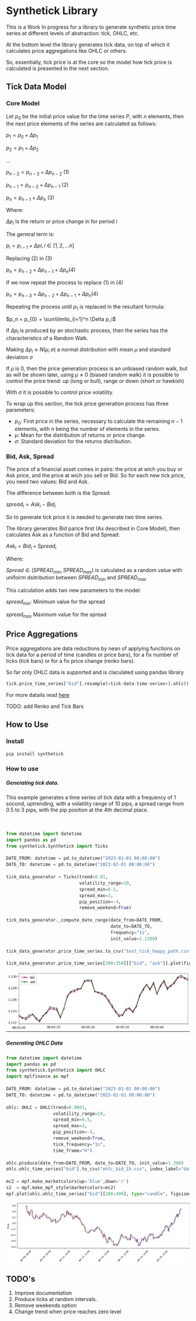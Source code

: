 # Synthetick Library

This is a Work In progress for a library to generate synthetic price time series at different levels of abstraction: tick, OHLC, etc.

At the bottom level the library generates tick data, on top of which it calculates price aggregations like OHLC or others.

So, essentially, tick price is at the core so the model how tick price is calculated is presented in the next section.

## Tick Data Model

### Core Model

Let $p_0$ be the initial price value for the time series $P$, with $n$ elements, then the next price elements of the series are calculated as follows:

$p_1 = p_0 + \Delta p_1$

$p_2 = p_1 + \Delta p_2$

...

$p_{n-2} = p_{n-3} + \Delta p_{n-2}$ (1)

$p_{n-1} = p_{n-2} + \Delta p_{n-1}$ (2)

$p_{n} = p_{n-1} + \Delta p_{n}$ (3)

Where:

$\Delta p_i$ Is the return or price change in for period $i$

The general term is:

$p_{i} = p_{i-1} + \Delta p{i}, i \in [1, 2, ... n]$

Replacing (2) in (3)

$p_n = p_{n-2} + \Delta p_{n-1} + \Delta p_{n} (4)$

If we now repeat the process to replace (1) in (4)

$p_n = p_{n-3} + \Delta p_{n-2} + \Delta p_{n-1} + \Delta p_{n} (4)$

Repeating the process until $p_1$ is replaced in the resultant formula:

$p_n = p_{0} + \sum\limits_{i=1}^n \Delta p_i$

If $\Delta p_{i}$ is produced by an stochastic process, then the series has the characteristics of a Random Walk.

Making $\Delta p_{i} \approx N(\mu, \sigma)$ a normal distribution with mean $\mu$ and standard deviation $\sigma$

If $\mu$ is 0, then the price generation process is an unbiased random walk, but as will be shown later, using $\mu \neq 0$ (biased random walk) it is possible to control the price trend: up (long or bull), range or down (short or hawkish)

With $\sigma$ it is possible to control price volatility.

To wrap up this section, the tick price generation process has three parameters:

- $p_0$: First price in the series, necessary to calculate the remaining $n-1$ elements, with $n$ being the number of elements in the series.
- $\mu$: Mean for the distribution of returns or price change.
- $\sigma$: Standard deviation for the returns distribution.

### Bid, Ask, Spread

The price of a financial asset comes in pairs: the price at wich you buy or Ask price, and the price at wich you sell or Bid. So for each new tick price, you need two values: Bid and Ask.

The difference between both is the Spread:

$spread_i = Ask_i - Bid_i$

So to generate tick price it is needed to generate two time series.

The library generates Bid parice first (As described in Core Model), then calculates Ask as a function of Bid and Spread:

$Ask_i = Bid_i + Spread_i$

Where:

$Spread \in (SPREAD_{min}, SPREAD_{max})$ is calculated as a random value with unifoirm dsitribution between  $SPREAD_{min}$ and $SPREAD_{max}$

This calculation adds two new parameters to the model:

$spread_{min}$: Minimum value for the spread

$spread_{max}$ Maximum value for the spread

## Price Aggregations

Price aggregations are data reductions by nean of applying functions on tick data for a period of time (candles or price bars), for a fix number of ticks (tick bars) or for a fix price change (renko bars).

So far only OHLC data is supported and is claculated using pandas library

```python
tick.price_time_series["bid"].resample(<tick-data-time-series>).ohlc()
```

For more datails read [here](https://pandas.pydata.org/docs/reference/api/pandas.core.resample.Resampler.ohlc.html)

TODO: add Renko and Tick Bars

## How to Use

### Install

```shell
pip install synthetick
```

### How to use

##### Generating tick data.

This example generates a time series of tick data with a frequency of 1 socond, uptrending, with a volatility range of 10 pips, a spread range from 0.5 to 3 pips, with the pip position at the 4th decimal place.

```python


from datetime import datetime
import pandas as pd
from synthetick.Synthetick import Ticks

DATE_FROM: datetime = pd.to_datetime("2023-01-01 00:00:00")
DATE_TO: datetime = pd.to_datetime("2023-02-01 00:00:00")
  
tick_data_generator = Ticks(trend=0.01,
                            volatility_range=10,
                            spread_min=0.5,
                            spread_max=3,
                            pip_position=-4,
                            remove_weekend=True)

tick_data_generator._compute_date_range(date_from=DATE_FROM,
                                        date_to=DATE_TO,
                                        frequency="1s",
                                        init_value=1.1300)

tick_data_generator.price_time_series.to_csv("test_tick_happy_path.csv", index_label="date-time")

tick_data_generator.price_time_series[300:350][["bid", "ask"]].plot(figsize=(10,3), marker=".", cmap="PiYG")
```

![](./tick-data.png)

##### Generating OHLC Data

```python
from datetime import datetime
import pandas as pd
from synthetick.Synthetick import OHLC
import mplfinance as mpf

DATE_FROM: datetime = pd.to_datetime("2023-01-01 00:00:00")
DATE_TO: datetime = pd.to_datetime("2023-02-01 00:00:00")

ohlc: OHLC = OHLC(trend=0.0001,
                  volatility_range=10,
                  spread_min=0.5,
                  spread_max=3,
                  pip_position=-4,
                  remove_weekend=True,
                  tick_frequency="1s",
                  time_frame="H")

ohlc.produce(date_from=DATE_FROM, date_to=DATE_TO, init_value=1.300)
ohlc.ohlc_time_series["bid"].to_csv("ohlc_bid_1h.csv", index_label="date-time")

mc2 = mpf.make_marketcolors(up='blue',down='r')
s2  = mpf.make_mpf_style(marketcolors=mc2)
mpf.plot(ohlc.ohlc_time_series["bid"][200:400], type="candle", figsize=(15,4), style=s2)
```

![](./ohlc_data.png)

## TODO's

1. Improve documentation
2. Produce ticks at random intervals.
3. Remove weekends option
4. Change trend when price reaches zero level
